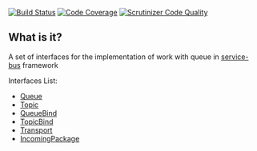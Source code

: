 [![Build Status](https://travis-ci.org/php-service-bus/transport-common.svg?branch=master)](https://travis-ci.org/php-service-bus/transport-common)
[![Code Coverage](https://scrutinizer-ci.com/g/php-service-bus/transport-common/badges/coverage.png?b=master)](https://scrutinizer-ci.com/g/php-service-bus/transport-common/?branch=master)
[![Scrutinizer Code Quality](https://scrutinizer-ci.com/g/php-service-bus/transport-common/badges/quality-score.png?b=master)](https://scrutinizer-ci.com/g/php-service-bus/transport-common/?branch=master)

## What is it?

A set of interfaces for the implementation of work with queue in [service-bus](https://github.com/php-service-bus/service-bus) framework

Interfaces List:
* [Queue](https://github.com/php-service-bus/transport-common/blob/master/src/Queue.php)
* [Topic](https://github.com/php-service-bus/transport-common/blob/master/src/Topic.php)
* [QueueBind](https://github.com/php-service-bus/transport-common/blob/master/src/QueueBind.php)
* [TopicBind](https://github.com/php-service-bus/transport-common/blob/master/src/TopicBind.php)
* [Transport](https://github.com/php-service-bus/transport-common/blob/master/src/Transport.php)
* [IncomingPackage](https://github.com/php-service-bus/transport-common/blob/master/src/Package/IncomingPackage.php)
